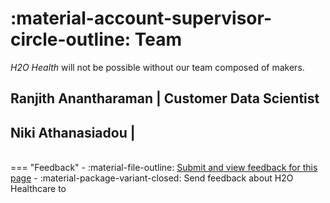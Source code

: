 # :material-account-supervisor-circle-outline: Team 

*H2O Health* will not be possible without our team composed of makers. 

## Ranjith Anantharaman | Customer Data Scientist

## Niki Athanasiadou | 

<br>
=== "Feedback"
    - :material-file-outline: <a href="" target="_blank">Submit and view feedback for this page</a>
    - :material-package-variant-closed: Send feedback about H2O Healthcare to <niki.athanasiadou@h2o.ai>